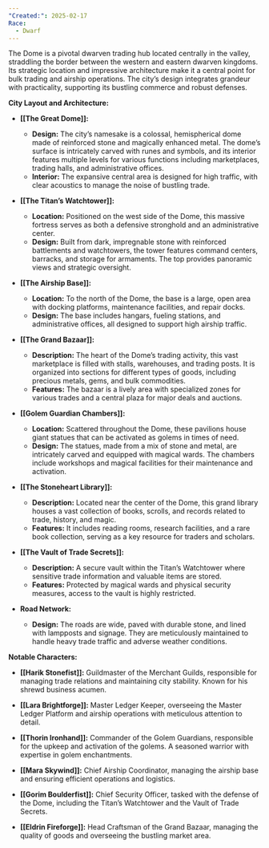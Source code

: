 ```yaml
---
"Created:": 2025-02-17
Race:
  - Dwarf
---
```

The Dome is a pivotal dwarven trading hub located centrally in the valley, straddling the border between the western and eastern dwarven kingdoms. Its strategic location and impressive architecture make it a central point for bulk trading and airship operations. The city’s design integrates grandeur with practicality, supporting its bustling commerce and robust defenses.

**City Layout and Architecture:**

- **[[The Great Dome]]:**
    
    - **Design:** The city’s namesake is a colossal, hemispherical dome made of reinforced stone and magically enhanced metal. The dome’s surface is intricately carved with runes and symbols, and its interior features multiple levels for various functions including marketplaces, trading halls, and administrative offices.
    - **Interior:** The expansive central area is designed for high traffic, with clear acoustics to manage the noise of bustling trade.

- **[[The Titan’s Watchtower]]:**
    
    - **Location:** Positioned on the west side of the Dome, this massive fortress serves as both a defensive stronghold and an administrative center.
    - **Design:** Built from dark, impregnable stone with reinforced battlements and watchtowers, the tower features command centers, barracks, and storage for armaments. The top provides panoramic views and strategic oversight.

- **[[The Airship Base]]:**
    
    - **Location:** To the north of the Dome, the base is a large, open area with docking platforms, maintenance facilities, and repair docks.
    - **Design:** The base includes hangars, fueling stations, and administrative offices, all designed to support high airship traffic.

- **[[The Grand Bazaar]]:**
    
    - **Description:** The heart of the Dome’s trading activity, this vast marketplace is filled with stalls, warehouses, and trading posts. It is organized into sections for different types of goods, including precious metals, gems, and bulk commodities.
    - **Features:** The bazaar is a lively area with specialized zones for various trades and a central plaza for major deals and auctions.

- **[[Golem Guardian Chambers]]:**
    
    - **Location:** Scattered throughout the Dome, these pavilions house giant statues that can be activated as golems in times of need.
    - **Design:** The statues, made from a mix of stone and metal, are intricately carved and equipped with magical wards. The chambers include workshops and magical facilities for their maintenance and activation.

- **[[The Stoneheart Library]]:**
    
    - **Description:** Located near the center of the Dome, this grand library houses a vast collection of books, scrolls, and records related to trade, history, and magic.
    - **Features:** It includes reading rooms, research facilities, and a rare book collection, serving as a key resource for traders and scholars.

- **[[The Vault of Trade Secrets]]:**
    
    - **Description:** A secure vault within the Titan’s Watchtower where sensitive trade information and valuable items are stored.
    - **Features:** Protected by magical wards and physical security measures, access to the vault is highly restricted.

- **Road Network:**
    
    - **Design:** The roads are wide, paved with durable stone, and lined with lampposts and signage. They are meticulously maintained to handle heavy trade traffic and adverse weather conditions.

**Notable Characters:**

- **[[Harik Stonefist]]:** Guildmaster of the Merchant Guilds, responsible for managing trade relations and maintaining city stability. Known for his shrewd business acumen.
    
- **[[Lara Brightforge]]:** Master Ledger Keeper, overseeing the Master Ledger Platform and airship operations with meticulous attention to detail.
    
- **[[Thorin Ironhand]]:** Commander of the Golem Guardians, responsible for the upkeep and activation of the golems. A seasoned warrior with expertise in golem enchantments.
    
- **[[Mara Skywind]]:** Chief Airship Coordinator, managing the airship base and ensuring efficient operations and logistics.
    
- **[[Gorim Boulderfist]]:** Chief Security Officer, tasked with the defense of the Dome, including the Titan’s Watchtower and the Vault of Trade Secrets.
    
- **[[Eldrin Fireforge]]:** Head Craftsman of the Grand Bazaar, managing the quality of goods and overseeing the bustling market area.